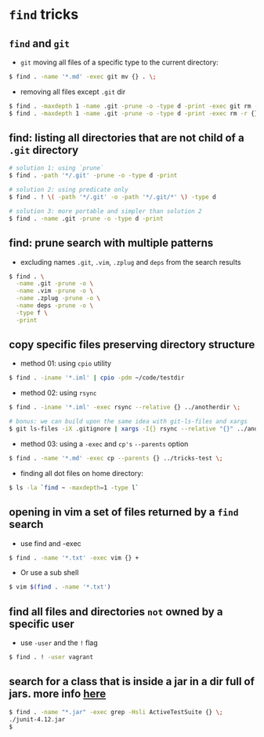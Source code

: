 # `find` tricks

## `find` and `git`

* `git` moving all files of a specific type to the current directory:

```sh
$ find . -name '*.md' -exec git mv {} . \;
```

* removing all files except `.git` dir

```sh
$ find . -maxdepth 1 -name .git -prune -o -type d -print -exec git rm -r {} \;
$ find . -maxdepth 1 -name .git -prune -o -type d -print -exec rm -r {} \;
```

## find: listing all directories that are not child of a `.git` directory

```sh
# solution 1: using `prune`
$ find . -path '*/.git' -prune -o -type d -print

# solution 2: using predicate only
$ find . ! \( -path '*/.git' -o -path '*/.git/*' \) -type d

# solution 3: more portable and simpler than solution 2
$ find . -name .git -prune -o -type d -print
```

## find: prune search with multiple patterns

* excluding names `.git`, `.vim`, `.zplug` and `deps` from the search results

```sh
$ find . \
  -name .git -prune -o \
  -name .vim -prune -o \
  -name .zplug -prune -o \
  -name deps -prune -o \
  -type f \
  -print
```

## copy specific files preserving directory structure

* method 01: using `cpio` utility

```sh
$ find . -iname '*.iml' | cpio -pdm ~/code/testdir
```

* method 02: using `rsync`

```sh
$ find . -iname '*.iml' -exec rsync --relative {} ../anotherdir \;

# bonus: we can build upon the same idea with git-ls-files and xargs
$ git ls-files -iX .gitignore | xargs -I{} rsync --relative "{}" ../anotherdir
```

* method 03: using a `-exec` and `cp's` `--parents` option

```sh
$ find . -name '*.md' -exec cp --parents {} ../tricks-test \;
```

* finding all dot files on home directory:

```sh
$ ls -la `find ~ -maxdepth=1 -type l`
```

## opening in vim a set of files returned by a `find` search 

* use find and -exec

```sh
$ find . -name '*.txt' -exec vim {} +
```

* Or use a sub shell

```sh
$ vim $(find . -name '*.txt')
```

## find all files and directories `not` owned by a specific user

* use `-user` and the `!` flag

```sh
$ find . ! -user vagrant
```

## search for a class that is inside a jar in a dir full of jars. more info [here](http://stackoverflow.com/a/1343026/4921402)

```sh
$ find . -name "*.jar" -exec grep -Hsli ActiveTestSuite {} \;
./junit-4.12.jar
$ 
```
